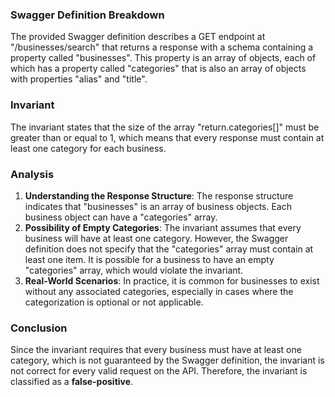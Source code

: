 ### Swagger Definition Breakdown
The provided Swagger definition describes a GET endpoint at "/businesses/search" that returns a response with a schema containing a property called "businesses". This property is an array of objects, each of which has a property called "categories" that is also an array of objects with properties "alias" and "title".

### Invariant
The invariant states that the size of the array "return.categories[]" must be greater than or equal to 1, which means that every response must contain at least one category for each business.

### Analysis
1. **Understanding the Response Structure**: The response structure indicates that "businesses" is an array of business objects. Each business object can have a "categories" array.
2. **Possibility of Empty Categories**: The invariant assumes that every business will have at least one category. However, the Swagger definition does not specify that the "categories" array must contain at least one item. It is possible for a business to have an empty "categories" array, which would violate the invariant.
3. **Real-World Scenarios**: In practice, it is common for businesses to exist without any associated categories, especially in cases where the categorization is optional or not applicable.

### Conclusion
Since the invariant requires that every business must have at least one category, which is not guaranteed by the Swagger definition, the invariant is not correct for every valid request on the API. Therefore, the invariant is classified as a **false-positive**.
